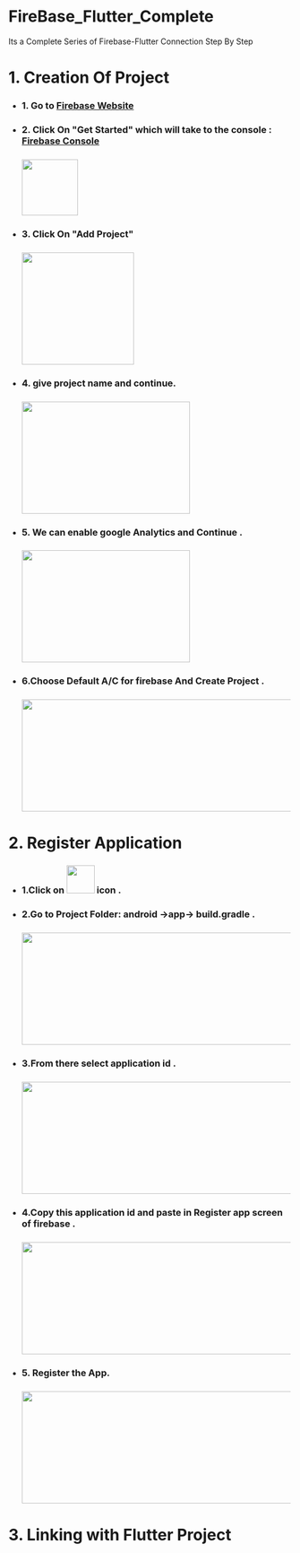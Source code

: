 # FireBase_Flutter_Complete

Its a Complete Series of Firebase-Flutter Connection Step By Step
<h1>1. Creation Of Project</h1>
<ul>
  <li><h3>1. Go to <a href = "https://firebase.google.com/"> Firebase Website </a><h3></li>
   <li><h3>2. Click On "Get Started" which will take to the console :<a href = "https://console.firebase.google.com/"> Firebase Console </a> <h3></li>
   <img src="https://user-images.githubusercontent.com/38869235/182818927-aba76c57-53f5-42e4-a2f6-1143b51dbe67.png" width="100" height="100"> 
    <li><h3>3. Click On "Add Project" <h3></li>
    <img src="https://user-images.githubusercontent.com/38869235/182821081-1ec12707-bf11-4009-baf4-f0b8a54e74df.png" width="200" height="200"> 
    <li><h3>4. give project name and continue. <h3></li>
    <img src="https://user-images.githubusercontent.com/38869235/182821638-77160f3e-b0c7-4240-b282-2705f1f31e24.png" width="300" height="200">
    <li><h3>5. We can enable google Analytics and Continue . <h3></li>
    <img src="https://user-images.githubusercontent.com/38869235/182822222-fefe87ca-717a-41e8-a685-9bb73790f3c9.png" width="300" height="200">
    <li><h3>6.Choose Default A/C for firebase And Create Project . <h3></li>
    <img src="https://user-images.githubusercontent.com/38869235/182838669-91901d70-f54c-41f8-ab43-7c1d20eff61f.png" width="500" height="200">

        
</ul>
<h1>2. Register Application</h1>
<ul>
  <li><h3>1.Click on <img src="https://user-images.githubusercontent.com/38869235/182839621-b438af9f-d863-4c37-a3b9-791d69f3c24b.png" width="50" height="50"> icon . <h3></li>

 <li><h3>2.Go to Project Folder: android →app→ build.gradle . <h3></li>
 <img src="https://user-images.githubusercontent.com/38869235/182840441-5cdbfb95-d06c-45ab-aa96-88a7493fcbff.png" width="500" height="200">
 <li><h3>3.From there select application id . <h3></li>
 <img src="https://user-images.githubusercontent.com/38869235/182841121-b5fa061c-5eb3-4373-8ffe-37dba32980a0.png" width="500" height="200">
 <li><h3>4.Copy this application id and paste in Register app screen of firebase . <h3></li>
 <img src="https://user-images.githubusercontent.com/38869235/182841121-b5fa061c-5eb3-4373-8ffe-37dba32980a0.png" width="500" height="200">
 <li><h3>5. Register the App. <h3></li>
 <img src="https://user-images.githubusercontent.com/38869235/182844436-43f5555a-5dd4-4d54-92c3-0ac1e5414a5b.png" width="500" height="200"> 
</ul>
<h1>3. Linking with Flutter Project</h1>
